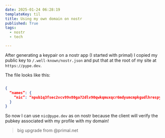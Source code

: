 ```yaml
---
date: 2025-01-24 06:28:19
templateKey: til
title: Using my own domain on nostr
published: True
tags:
  - nostr
  - tech

---
```


After generating a keypair on a nostr app (I started with primal) I copied my
public key to `/.well-known/nostr.json` and put that at the root of my site at
`https://pype.dev`.

The file looks like this:

```json

{
  “names”: {
    “nic”: “npub1q3fsec2vcv99v80ga72dlv90qwkqmuxqcr6mdyumcmpkgudlhrespyurfj”
  }
}
```
So now I can use `nic@pype.dev` as on nostr because the client will verify the
pubkey associated with my profile with my domain!

> big upgrade from <whatever>@primal.net
